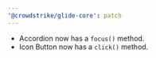 ```yaml
---
'@crowdstrike/glide-core': patch
---
```


- Accordion now has a `focus()` method.
- Icon Button now has a `click()` method.
